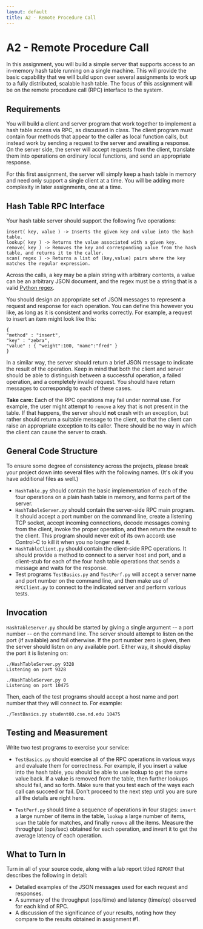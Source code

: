 ```yaml
---
layout: default
title: A2 - Remote Procedure Call
---
```

# A2 - Remote Procedure Call

In this assignment, you will build a simple server that supports
access to an in-memory hash table running on a single machine.
This will provide the basic capability that we will build upon over
several assignments to work up to a fully distributed, scalable hash table.
The focus of this assignment will be on the remote procedure call (RPC)
interface to the system.

## Requirements

You will build a client and server program that work together to
implement a hash table access via RPC, as discussed in class.
The client program must contain four methods that appear to the caller as local
function calls, but instead work by sending a request to the server
and awaiting a response.  On the server side, the server will accept
requests from the client, translate them into operations on
ordinary local functions, and send an appropriate response.

For this first assignment, the server will simply keep a hash table
in memory and need only support a single client at a time.
You will be adding more complexity in later assignments, one at a time.

## Hash Table RPC Interface

Your hash table server should support the following five operations:

```
insert( key, value ) -> Inserts the given key and value into the hash table.
lookup( key ) -> Returns the value associated with a given key.
remove( key ) -> Removes the key and corresponding value from the hash table, and returns it to the caller.
scan( regex ) -> Returns a list of (key,value) pairs where the key matches the regular expression.
```

Across the calls, a key may be a plain string with arbitrary contents, a value can be an arbitrary JSON document, and the regex must be a string that is a valid [Python regex](https://docs.python.org/3/howto/regex.html).

You should design an appropriate set of JSON messages to represent a request and response for each operation.  You can define this however you like, as long
as it is consistent and works correctly. For example, a request to insert an item might look like this:

```
{
"method" : "insert",
"key" : "zebra",
"value" : { "weight":100, "name":"fred" }
}
```

In a similar way, the server should return a brief JSON message to indicate
the result of the operation.  Keep in mind that both the client and server
should be able to distinguish between a successful operation, a failed
operation, and a completely invalid request.  You should have return
messages to correspondg to each of these cases.

**Take care:** Each of the RPC operations may fail under normal use.  For example, the user might attempt to `remove` a key that is not present in the table.
If that happens, the server should **not** crash with an exception, but rather should return a suitable message to the client, so that the client can raise an appropriate exception to its caller.  There should be no way in which the client can cause the server to crash.

## General Code Structure

To ensure some degree of consistency across the projects, please break your project down into several files with the following names.  (It's ok if you have additional files as well.)

- `HashTable.py` should contain the basic implementation of each of the four operations on a plain hash table in memory, and forms part of the server.
- `HashTabeleServer.py` should contain the server-side RPC main program.  It should accept a port number on the command line, create a listening TCP socket, accept incoming connections, decode messages coming from the client, invoke the proper operation, and then return the result to the client.  This program should never exit of its own accord: use Control-C to kill it when you no longer need it.
-  `HashTableClient.py` should contain the client-side RPC operations. It should provide a method to connect to a server host and port, and a client-stub for each of the four hash table operations that sends a message and waits for the response.  
- Test programs `TestBasics.py` and `TestPerf.py` will accept a server name and port number on the command line, and then make use of `RPCClient.py` to connect to the indicated server and perform various tests.

## Invocation

`HashTableServer.py` should be started by giving a single argument -- a port number --
on the command line.  The server should attempt to listen on the port (if available)
and fail otherwise.  If the port number zero is given, then the server should
listen on any available port.  Either way, it should display the port it is listening on:

```
./HashTableServer.py 9328
Listening on port 9328
```

```
./HashTableServer.py 0
Listening on port 10475
```

Then, each of the test programs should accept a host name and port number
that they will connect to.  For example:

```
./TestBasics.py student00.cse.nd.edu 10475
```

## Testing and Measurement

Write two test programs to exercise your service:

- `TestBasics.py` should exercise all of the RPC operations in various ways and evaluate them for correctness.  For example, if you insert a value into the hash table, you should be able to use lookup to get the same value back.  If a value is removed from the table, then further lookups should fail, and so forth.  Make sure that you test each of the ways each call can succeed or fail.  Don't proceed to the next step until you are sure all the details are right here.

- `TestPerf.py` should time a sequence of operations in four stages: `insert` a large number of items in the table, `lookup` a large number of items, `scan` the table for matches, and finally `remove` all the items.  Measure the throughput (ops/sec) obtained for each operation, and invert it to get the average latency of each operation.

## What to Turn In

Turn in all of your source code, along with a lab report titled `REPORT` that describes the following in detail:
- Detailed examples of the JSON messages used for each request and responses.
- A summary of the throughput (ops/time) and latency (time/op) observed for each kind of RPC.
- A discussion of the significance of your results, noting how they compare to the results obtained in assignment #1.
